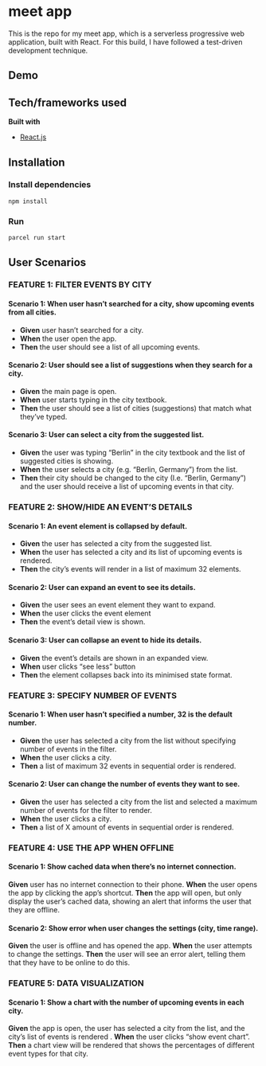 # meet app
This is the repo for my meet app, which is a serverless progressive web application, built with React.
For this build, I have followed a test-driven development technique. 


## Demo

## Tech/frameworks used
**Built with**
- [React.js](https://reactjs.org/)

## Installation 
### Install dependencies
`npm install`
### Run
`parcel run start`

## User Scenarios

### FEATURE 1: FILTER EVENTS BY CITY
#### Scenario 1: When user hasn’t searched for a city, show upcoming events from all cities.
- **Given** user hasn’t searched for a city.
- **When** the user open the app.
- **Then** the user should see a list of all upcoming events.
#### Scenario 2: User should see a list of suggestions when they search for a city.
- **Given** the main page is open. 
- **When** user starts typing in the city textbook.
- **Then** the user should see a list of cities (suggestions) that match what they’ve typed. 
#### Scenario 3: User can select a city from the suggested list.
- **Given** the user was typing “Berlin” in the city textbook and the list of suggested cities is showing.
- **When** the user selects a city (e.g. “Berlin, Germany”) from the list.
- **Then** their city should be changed to the city (I.e.  “Berlin, Germany”) and the user should receive a list of upcoming events in that city.
 
### FEATURE 2: SHOW/HIDE AN EVENT’S DETAILS
#### Scenario 1: An event element is collapsed by default.
- **Given** the user has selected a city from the suggested list.
- **When** the user has selected a city and its list of upcoming events is rendered. 
- **Then** the city’s events will render in a list of maximum 32 elements. 
#### Scenario 2: User can expand an event to see its details.
- **Given** the user sees an event element they want to expand. 
- **When** the user clicks the event element
- **Then** the event’s detail view is shown. 
#### Scenario 3: User can collapse an event to hide its details.
- **Given** the event’s details are shown in an expanded view.
- **When** user clicks “see less” button
- **Then** the element collapses back into its minimised state format. 

### FEATURE 3: SPECIFY NUMBER OF EVENTS
#### Scenario 1: When user hasn’t specified a number, 32 is the default number.
- **Given** the user has selected a city from the list without specifying number of events in the filter. 
- **When** the user clicks a city.
- **Then** a list of maximum 32 events in sequential order is rendered. 
#### Scenario 2: User can change the number of events they want to see.
- **Given** the user has selected a city from the list and selected a maximum number of events for the filter to render.
- **When** the user clicks a city.
- **Then** a list of X amount of events in sequential order is rendered. 

### FEATURE 4: USE THE APP WHEN OFFLINE
#### Scenario 1: Show cached data when there’s no internet connection.
**Given** user has no internet connection to their phone. 
**When** the user opens the app by clicking the app’s shortcut.
**Then** the app will open, but only display the user’s cached data, showing an alert that informs the user that they are offline. 
#### Scenario 2: Show error when user changes the settings (city, time range).
**Given** the user is offline and has opened the app. 
**When** the user attempts to change the settings.
**Then** the user will see an error alert, telling them that they have to be online to do this. 

### FEATURE 5: DATA VISUALIZATION
#### Scenario 1: Show a chart with the number of upcoming events in each city.
**Given** the app is open, the user has selected a city from the list, and the city’s list of events is rendered . 
**When** the user clicks “show event chart”.
**Then** a chart view will be rendered that shows the percentages of different event types for that city. 
